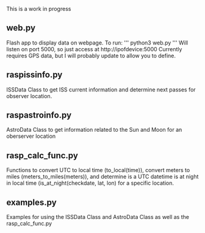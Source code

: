 This is a work in progress

## web.py
Flash app to display data on webpage. To run:
'''
python3 web.py
'''
Will listen on port 5000, so just access at http://ipofdevice:5000 
Currently requires GPS data, but I will probably update to allow you to define.

## raspissinfo.py
ISSData Class to get ISS current information and determine next passes for observer location.

## raspastroinfo.py
AstroData Class to get information related to the Sun and Moon for an oberserver location

## rasp_calc_func.py
Functions to convert UTC to local time (to_local(time)), convert meters to miles (meters_to_miles(meters)), and determine is a UTC datetime is at night in local time (is_at_night(checkdate, lat, lon) for a specific location.

## examples.py
Examples for using the ISSData Class and AstroData Class as well as the rasp_calc_func.py
